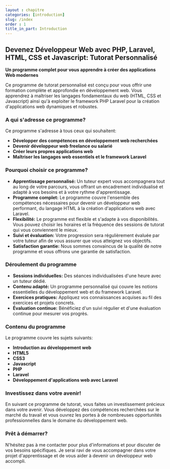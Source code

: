 ```yaml
---
layout : chapitre
categories: [introduction]
slug: /index
order : 1
title_in_part: Introduction
---
```


## Devenez Développeur Web avec PHP, Laravel, HTML, CSS et Javascript: Tutorat Personnalisé

**Un programme complet pour vous apprendre à créer des applications Web modernes**

Ce programme de tutorat personnalisé est conçu pour vous offrir une formation complète et approfondie en développement web. Vous apprendrez à maîtriser les langages fondamentaux du web (HTML, CSS et Javascript) ainsi qu'à exploiter le framework PHP Laravel pour la création d'applications web dynamiques et robustes.

### A qui s'adresse ce programme?

Ce programme s'adresse à tous ceux qui souhaitent:

* **Développer des compétences en développement web recherchées**
* **Devenir développeur web freelance ou salarié**
* **Créer leurs propres applications web**
* **Maîtriser les langages web essentiels et le framework Laravel**

### Pourquoi choisir ce programme?

* **Apprentissage personnalisé:** Un tuteur expert vous accompagnera tout au long de votre parcours, vous offrant un encadrement individualisé et adapté à vos besoins et à votre rythme d'apprentissage.
* **Programme complet:** Le programme couvre l'ensemble des compétences nécessaires pour devenir un développeur web performant, du langage HTML à la création d'applications web avec Laravel.
* **Flexibilité:** Le programme est flexible et s'adapte à vos disponibilités. Vous pouvez choisir les horaires et la fréquence des sessions de tutorat qui vous conviennent le mieux.
* **Suivi et évaluation:** Votre progression sera régulièrement évaluée par votre tuteur afin de vous assurer que vous atteignez vos objectifs.
* **Satisfaction garantie:** Nous sommes convaincus de la qualité de notre programme et vous offrons une garantie de satisfaction.

### Déroulement du programme

* **Sessions individuelles:** Des séances individualisées d'une heure avec un tuteur dédié.
* **Contenu adapté:** Un programme personnalisé qui couvre les notions essentielles du développement web et du framework Laravel.
* **Exercices pratiques:** Appliquez vos connaissances acquises au fil des exercices et projets concrets.
* **Évaluation continue:** Bénéficiez d'un suivi régulier et d'une évaluation continue pour mesurer vos progrès.

### Contenu du programme

Le programme couvre les sujets suivants:

* **Introduction au développement web**
* **HTML5**
* **CSS3**
* **Javascript**
* **PHP**
* **Laravel**
* **Développement d'applications web avec Laravel**

### Investissez dans votre avenir!

En suivant ce programme de tutorat, vous faites un investissement précieux dans votre avenir. Vous développez des compétences recherchées sur le marché du travail et vous ouvrez les portes à de nombreuses opportunités professionnelles dans le domaine du développement web.

### Prêt à démarrer?

N'hésitez pas à me contacter pour plus d'informations et pour discuter de vos besoins spécifiques. Je serai ravi de vous accompagner dans votre projet d'apprentissage et de vous aider à devenir un développeur web accompli.